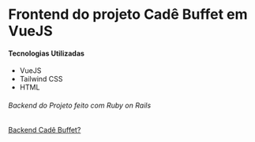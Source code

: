 # Frontend do projeto Cadê Buffet em VueJS

#### Tecnologias Utilizadas

* VueJS
* Tailwind CSS
* HTML

###### Backend do Projeto feito com Ruby on Rails
[Backend Cadê Buffet?](https://github.com/EmmanuellaAlbuquerque/CadeBuffet)

<!-- file://wsl.localhost/Ubuntu/home/manu/CadeBuffetVueJS/src/index.html -->
